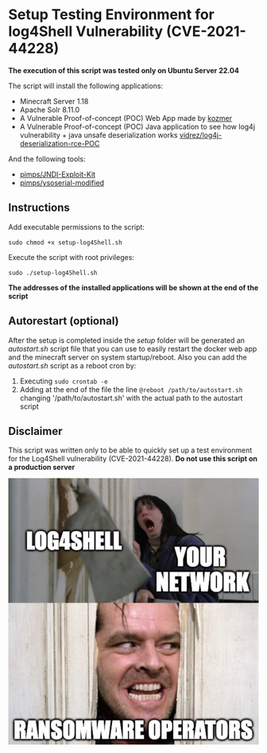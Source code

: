 # Setup Testing Environment for log4Shell Vulnerability (CVE-2021-44228)

**The execution of this script was tested only on Ubuntu Server 22.04**

The script will install the following applications:

* Minecraft Server 1.18
* Apache Solr 8.11.0
* A Vulnerable Proof-of-concept (POC) Web App made by [kozmer](https://github.com/kozmer/log4j-shell-poc)
* A Vulnerable Proof-of-concept (POC) Java application to see how log4j vulnerability + java unsafe deserialization works [vidrez/log4j-deserialization-rce-POC](https://github.com/vidrez/log4j-deserialization-rce-POC)

And the following tools:

* [pimps/JNDI-Exploit-Kit](https://github.com/pimps/JNDI-Exploit-Kit)
* [pimps/ysoserial-modified](https://github.com/pimps/ysoserial-modified)

## Instructions

Add executable permissions to the script:

```
sudo chmod +x setup-log4Shell.sh
```

Execute the script with root privileges:

```
sudo ./setup-log4Shell.sh
```

**The addresses of the installed applications will be shown at the end of the script**

## Autorestart (optional)

After the setup is completed inside the *setup* folder will be generated an *autostart.sh* script file that you can use to easily restart the docker web app and the minecraft server on system startup/reboot. Also you can add the *autostart.sh* script as a reboot cron by:

1. Executing `sudo crontab -e`
2. Adding at the end of the file the line `@reboot /path/to/autostart.sh` changing '/path/to/autostart.sh' with the actual path to the autostart script

## Disclaimer

This script was written only to be able to quickly set up a test environment for the Log4Shell vulnerability (CVE-2021-44228). **Do not use this script on a production server**

![](./meme.jpg "meme")
